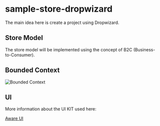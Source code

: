 # sample-store-dropwizard
The main idea here is create a project using Dropwizard.

## Store Model
The store model will be implemented using the concept of B2C (Business-to-Consumer).

## Bounded Context
![Bounded Context](http://i.imgur.com/jS9SrEO.png)

## UI
More information about the UI KIT used here:

[Aware UI](http://market.designmodo.com/aware-ui/)
